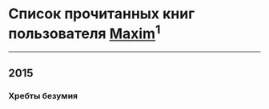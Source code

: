 # Список прочитанных книг пользователя [Maxim](https://plus.google.com/109256688180731692806)<sup>1</sup>
---

## 2015

### Хребты безумия



